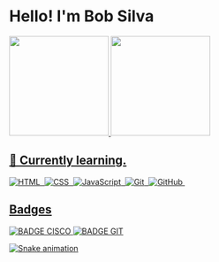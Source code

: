 # Hello! I'm Bob Silva
<div>
  <a href="https://github.com/obobsilva">
  <img height="180em" src="https://github-readme-stats.vercel.app/api?username=obobsilva&show_icons=true&theme=blue-   green&include_all_commits=true&count_private=true"/>
  <img height="180em" src="https://github-readme-stats.vercel.app/api/top-langs/?username=obobsilva&layout=compact&langs_count=6&theme=blue-green"/>
</div>

## 🌱 Currently learning.

![HTML](https://img.shields.io/badge/-HTML-ccc?style=flat&logo=HTML5)&nbsp;
![CSS](https://img.shields.io/badge/-CSS-ccc?style=flat&logo=CSS3&logoColor=1572B6)&nbsp;
![JavaScript](https://img.shields.io/badge/-JavaScript-999?style=flat&logo=javascript)&nbsp;
![Git](https://img.shields.io/badge/-Git-ccc?style=flat&logo=git&logoColor=red)&nbsp;
![GitHub](https://img.shields.io/badge/-GitHub-ccc?style=flat&logo=github&logoColor=black)&nbsp;


## Badges
![BADGE CISCO](https://github.com/obobsilva/obobsilva/blob/main/img/badges/cybersecurity.png)
![BADGE GIT](https://github.com/obobsilva/obobsilva/blob/main/img/badges/git.png)
  
  
  
![Snake animation](https://github.com/obobsilva/obobsilva/blob/main/git-hub/workflows/snake.yml)







